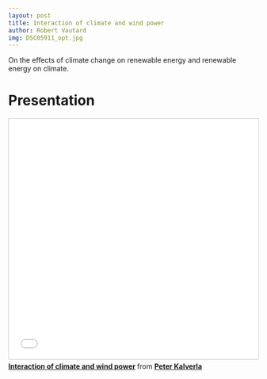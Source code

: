 ```yaml
---
layout: post
title: Interaction of climate and wind power
author: Robert Vautard
img: DSC05911_opt.jpg
---
```


On the effects of climate change on renewable energy and renewable energy on climate.

# Presentation
<iframe src="//www.slideshare.net/slideshow/embed_code/key/kyEMYMYO0NPZxN" width="595" height="485" frameborder="0" marginwidth="0" marginheight="0" scrolling="no" style="border:1px solid #CCC; border-width:1px; margin-bottom:5px; max-width: 100%;" allowfullscreen> </iframe> <div style="margin-bottom:5px"> <strong> <a href="//www.slideshare.net/PeterKalverla/interaction-of-climate-and-wind-power" title="Interaction of climate and wind power" target="_blank">Interaction of climate and wind power</a> </strong> from <strong><a target="_blank" href="https://www.slideshare.net/PeterKalverla">Peter Kalverla</a></strong> </div>
